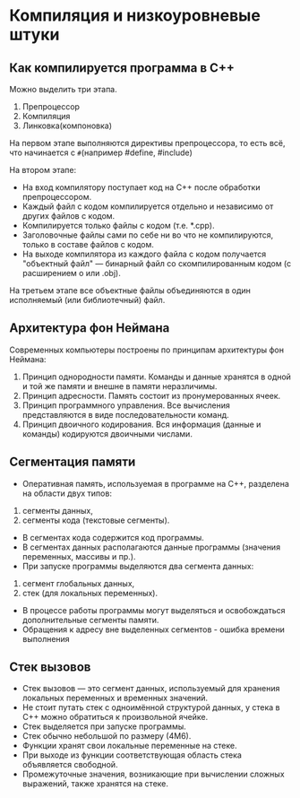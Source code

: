 # Компиляция и низкоуровневые штуки

## Как компилируется программа в С++

Можно выделить три этапа.

1. Препроцессор
2. Компиляция
3. Линковка(компоновка)

На первом этапе выполняются директивы препроцессора, то есть всё, что начинается с `#`(например #define, #include)

На втором этапе:
- На вход компилятору поступает код на С++ после обработки препроцессором.
- Каждый файл с кодом компилируется отдельно и независимо от других файлов с кодом.
- Компилируется только файлы с кодом (т.е. *.cpp).
- Заголовочные файлы сами по себе ни во что не компилируются, только в составе файлов с кодом.
- На выходе компилятора из каждого файла с кодом получается "объектный файл" — бинарный файл со скомпилированным кодом (с расширением о или .obj).


На третьем этапе все объектные файлы объединяются в один исполняемый (или библиотечный) файл.

## Архитектура фон Неймана

Современных компьютеры построены по принципам архитектуры фон Неймана:
1. Принцип однородности памяти.
   Команды и данные хранятся в одной и той же памяти и внешне в памяти неразличимы.
2. Принцип адресности.
   Память состоит из пронумерованных ячеек.
3. Принцип программного управления.
   Все вычисления представляются в виде последовательности команд.
4. Принцип двоичного кодирования.
   Вся информация (данные и команды) кодируются двоичными числами.

## Сегментация памяти

- Оперативная память, используемая в программе на C++, разделена на области двух типов:
1. сегменты данных,
2. сегменты кода (текстовые сегменты).
- В сегментах кода содержится код программы.
- В сегментах данных располагаются данные программы (значения переменных, массивы и пр.).
- При запуске программы выделяются два сегмента данных:
1. сегмент глобальных данных,
2. стек (для локальных переменных).
- В процессе работы программы могут выделяться и освобождаться дополнительные сегменты памяти.
- Обращения к адресу вне выделенных сегментов - ошибка времени выполнения


## Стек вызовов
- Стек вызовов — это сегмент данных, используемый для хранения локальных переменных и временных значений.
- Не стоит путать стек с одноимённой структурой данных, у стека в С++ можно обратиться к произвольной ячейке.
- Стек выделяется при запуске программы.
- Стек обычно небольшой по размеру (4М6).
- Функции хранят свои локальные переменные на стеке.
- При выходе из функции соответствующая область стека объявляется свободной.
- Промежуточные значения, возникающие при вычислении сложных выражений, также хранятся на стеке.

